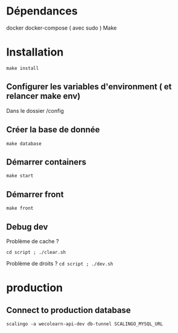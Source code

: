 # Dépendances

docker
docker-compose ( avec sudo )
Make

# Installation 

``
make install
``


## Configurer les variables d'environment ( et relancer make env) 

Dans le dossier /config


## Créer la base de donnée

``
make database
``

## Démarrer containers 

``
make start
``



## Démarrer front

``
make front
``



## Debug dev

Problème de cache ? 

``
cd script ; ./clear.sh
``

Problème de droits ? 
``
cd script ; ./dev.sh
``


# production

## Connect to production database

``
scalingo -a wecolearn-api-dev db-tunnel SCALINGO_MYSQL_URL
``








